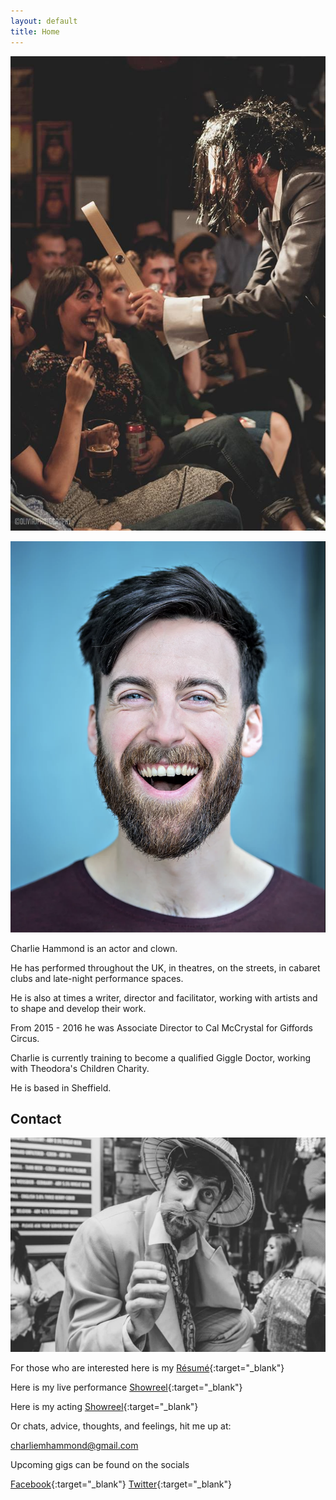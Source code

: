 ```yaml
---
layout: default
title: Home
---
```


![Photo Credit: Olivia J Lennon](assets/img/flimpulp.jpg)

![Photo Credit: Anthony Robling](assets/img/headshot.png)

Charlie Hammond is an actor and clown.

He has performed throughout the UK, in theatres, on the streets, in cabaret clubs and late-night performance spaces.

He is also at times a writer, director and facilitator, working with artists and to shape and develop their work.

From 2015 - 2016 he was Associate Director to Cal McCrystal for Giffords Circus.

Charlie is currently training to become a qualified Giggle Doctor, working with Theodora's Children Charity.

He is based in Sheffield.

## Contact

![Photo Credit: Jack Kirwin](assets/img/schloss.png)

For those who are interested here is my [Résumé](assets/pdf/resume.pdf){:target="\_blank"}

Here is my live performance [Showreel](){:target="\_blank"}

Here is my acting [Showreel](){:target="\_blank"}

Or chats, advice, thoughts, and feelings, hit me up at:

[charliemhammond@gmail.com](mailto:charliemhammond@gmail.com)

Upcoming gigs can be found on the socials

[Facebook](){:target="\_blank"}
[Twitter](){:target="\_blank"}
